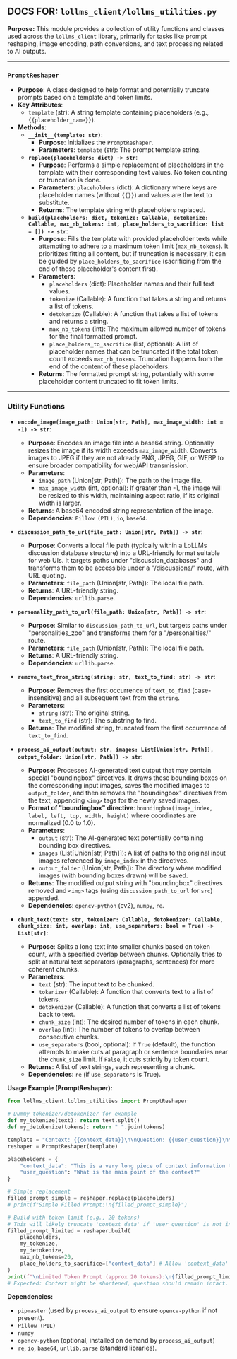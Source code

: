 ## DOCS FOR: `lollms_client/lollms_utilities.py`

**Purpose:**
This module provides a collection of utility functions and classes used across the `lollms_client` library, primarily for tasks like prompt reshaping, image encoding, path conversions, and text processing related to AI outputs.

---
### `PromptReshaper`

*   **Purpose**: A class designed to help format and potentially truncate prompts based on a template and token limits.
*   **Key Attributes**:
    *   `template` (str): A string template containing placeholders (e.g., `{{placeholder_name}}`).
*   **Methods**:
    *   **`__init__(template: str)`**:
        *   **Purpose**: Initializes the `PromptReshaper`.
        *   **Parameters**: `template` (str): The prompt template string.
    *   **`replace(placeholders: dict) -> str`**:
        *   **Purpose**: Performs a simple replacement of placeholders in the template with their corresponding text values. No token counting or truncation is done.
        *   **Parameters**: `placeholders` (dict): A dictionary where keys are placeholder names (without `{{}}`) and values are the text to substitute.
        *   **Returns**: The template string with placeholders replaced.
    *   **`build(placeholders: dict, tokenize: Callable, detokenize: Callable, max_nb_tokens: int, place_holders_to_sacrifice: list = []) -> str`**:
        *   **Purpose**: Fills the template with provided placeholder texts while attempting to adhere to a maximum token limit (`max_nb_tokens`). It prioritizes fitting all content, but if truncation is necessary, it can be guided by `place_holders_to_sacrifice` (sacrificing from the end of those placeholder's content first).
        *   **Parameters**:
            *   `placeholders` (dict): Placeholder names and their full text values.
            *   `tokenize` (Callable): A function that takes a string and returns a list of tokens.
            *   `detokenize` (Callable): A function that takes a list of tokens and returns a string.
            *   `max_nb_tokens` (int): The maximum allowed number of tokens for the final formatted prompt.
            *   `place_holders_to_sacrifice` (list, optional): A list of placeholder names that can be truncated if the total token count exceeds `max_nb_tokens`. Truncation happens from the end of the content of these placeholders.
        *   **Returns**: The formatted prompt string, potentially with some placeholder content truncated to fit token limits.

---
### Utility Functions

*   **`encode_image(image_path: Union[str, Path], max_image_width: int = -1) -> str`**:
    *   **Purpose**: Encodes an image file into a base64 string. Optionally resizes the image if its width exceeds `max_image_width`. Converts images to JPEG if they are not already PNG, JPEG, GIF, or WEBP to ensure broader compatibility for web/API transmission.
    *   **Parameters**:
        *   `image_path` (Union[str, Path]): The path to the image file.
        *   `max_image_width` (int, optional): If greater than -1, the image will be resized to this width, maintaining aspect ratio, if its original width is larger.
    *   **Returns**: A base64 encoded string representation of the image.
    *   **Dependencies**: `Pillow (PIL)`, `io`, `base64`.

*   **`discussion_path_to_url(file_path: Union[str, Path]) -> str`**:
    *   **Purpose**: Converts a local file path (typically within a LoLLMs discussion database structure) into a URL-friendly format suitable for web UIs. It targets paths under "discussion_databases" and transforms them to be accessible under a "/discussions/" route, with URL quoting.
    *   **Parameters**: `file_path` (Union[str, Path]): The local file path.
    *   **Returns**: A URL-friendly string.
    *   **Dependencies**: `urllib.parse`.

*   **`personality_path_to_url(file_path: Union[str, Path]) -> str`**:
    *   **Purpose**: Similar to `discussion_path_to_url`, but targets paths under "personalities_zoo" and transforms them for a "/personalities/" route.
    *   **Parameters**: `file_path` (Union[str, Path]): The local file path.
    *   **Returns**: A URL-friendly string.
    *   **Dependencies**: `urllib.parse`.

*   **`remove_text_from_string(string: str, text_to_find: str) -> str`**:
    *   **Purpose**: Removes the first occurrence of `text_to_find` (case-insensitive) and all subsequent text from the `string`.
    *   **Parameters**:
        *   `string` (str): The original string.
        *   `text_to_find` (str): The substring to find.
    *   **Returns**: The modified string, truncated from the first occurrence of `text_to_find`.

*   **`process_ai_output(output: str, images: List[Union[str, Path]], output_folder: Union[str, Path]) -> str`**:
    *   **Purpose**: Processes AI-generated text output that may contain special "boundingbox" directives. It draws these bounding boxes on the corresponding input images, saves the modified images to `output_folder`, and then removes the "boundingbox" directives from the text, appending `<img>` tags for the newly saved images.
    *   **Format of "boundingbox" directive**: `boundingbox(image_index, label, left, top, width, height)` where coordinates are normalized (0.0 to 1.0).
    *   **Parameters**:
        *   `output` (str): The AI-generated text potentially containing bounding box directives.
        *   `images` (List[Union[str, Path]]): A list of paths to the original input images referenced by `image_index` in the directives.
        *   `output_folder` (Union[str, Path]): The directory where modified images (with bounding boxes drawn) will be saved.
    *   **Returns**: The modified output string with "boundingbox" directives removed and `<img>` tags (using `discussion_path_to_url` for `src`) appended.
    *   **Dependencies**: `opencv-python` (cv2), `numpy`, `re`.

*   **`chunk_text(text: str, tokenizer: Callable, detokenizer: Callable, chunk_size: int, overlap: int, use_separators: bool = True) -> List[str]`**:
    *   **Purpose**: Splits a long text into smaller chunks based on token count, with a specified overlap between chunks. Optionally tries to split at natural text separators (paragraphs, sentences) for more coherent chunks.
    *   **Parameters**:
        *   `text` (str): The input text to be chunked.
        *   `tokenizer` (Callable): A function that converts text to a list of tokens.
        *   `detokenizer` (Callable): A function that converts a list of tokens back to text.
        *   `chunk_size` (int): The desired number of tokens in each chunk.
        *   `overlap` (int): The number of tokens to overlap between consecutive chunks.
        *   `use_separators` (bool, optional): If `True` (default), the function attempts to make cuts at paragraph or sentence boundaries near the `chunk_size` limit. If `False`, it cuts strictly by token count.
    *   **Returns**: A list of text strings, each representing a chunk.
    *   **Dependencies**: `re` (if `use_separators` is True).

**Usage Example (PromptReshaper):**
```python
from lollms_client.lollms_utilities import PromptReshaper

# Dummy tokenizer/detokenizer for example
def my_tokenize(text): return text.split()
def my_detokenize(tokens): return " ".join(tokens)

template = "Context: {{context_data}}\n\nQuestion: {{user_question}}\n\nAnswer:"
reshaper = PromptReshaper(template)

placeholders = {
    "context_data": "This is a very long piece of context information that might need to be truncated based on token limits. It talks about many things.",
    "user_question": "What is the main point of the context?"
}

# Simple replacement
filled_prompt_simple = reshaper.replace(placeholders)
# print(f"Simple Filled Prompt:\n{filled_prompt_simple}")

# Build with token limit (e.g., 20 tokens)
# This will likely truncate 'context_data' if 'user_question' is not in place_holders_to_sacrifice
filled_prompt_limited = reshaper.build(
    placeholders,
    my_tokenize,
    my_detokenize,
    max_nb_tokens=20,
    place_holders_to_sacrifice=["context_data"] # Allow 'context_data' to be shortened
)
print(f"\nLimited Token Prompt (approx 20 tokens):\n{filled_prompt_limited}")
# Expected: Context might be shortened, question should remain intact.
```

**Dependencies:**
*   `pipmaster` (used by `process_ai_output` to ensure `opencv-python` if not present).
*   `Pillow (PIL)`
*   `numpy`
*   `opencv-python` (optional, installed on demand by `process_ai_output`)
*   `re`, `io`, `base64`, `urllib.parse` (standard libraries).
